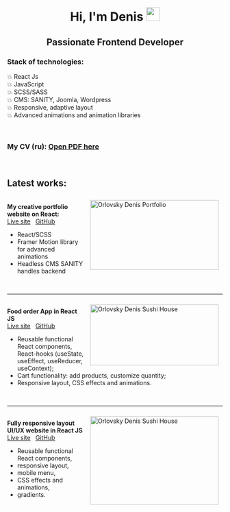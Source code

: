 <h1 align="center" dir="auto">Hi, I'm Denis  <a target="_blank" rel="noopener noreferrer" href="https://github.com/orlovskyden/"><img src="https://github.com/blackcater/blackcater/raw/main/images/Hi.gif" height="32" data-animated-image="" style="max-width: 100%;"></a></h1>

<h2  align="center" >Passionate Frontend Developer</h2>

<h3><b>Stack of technologies:&nbsp;</b></h3>

<p>💥 React Js&nbsp;<br>
	💥 JavaScript<br>
	💥 SCSS/SASS<br>
	💥 CMS: SANITY,&nbsp;Joomla,&nbsp;Wordpress<br>
	💥 Responsive, adaptive layout<br>
	💥 Advanced animations and animation libraries</p>
	<p>&nbsp;</p>

<h3>My CV (ru): <a href="https://servis24.top/resume.pdf" target="_blank">Open PDF here</a></h3>

<p>&nbsp;</p>

<h2><b>Latest works:</b></h2>

<p><img align="right"  alt="Orlovsky Denis Portfolio" src="https://www.web-lab.pp.ua/portfolio_website.jpg" style="float:right; height:163px; margin:10px; width:300px"><br>
	<b>My creative portfolio website on React:&nbsp;</b><br>
	<a href="https://orlovskyden.netlify.app/" target="_blank">Live site</a>&nbsp; &nbsp;<a href="https://github.com/orlovskyden/portfolio" target="_blank">GitHub</a></p>

<ul>
	<li>React/SCSS</li>
	<li>Framer Motion library for advanced animations</li>
	<li>Headless CMS SANITY handles backend</li>
</ul>

<p>&nbsp;</p>

<hr>


<p><a href="https://orlovskyden.github.io/react-food-order-app/"><img  align="right" alt="Orlovsky Denis Sushi House" src="https://www.web-lab.pp.ua/Sushi-house_portf.jpg" style="float:right; height:142px; margin:10px; width:300px"></a><br>
	<b>Food order App&nbsp;in React JS</b><br>
	<a href="https://orlovskyden.github.io/react-food-order-app/" target="_blank">Live site</a>&nbsp; &nbsp;<a href="https://github.com/orlovskyden/react-food-order-app" target="_blank">GitHub</a></p>

<ul dir="auto">
	<li>Reusable functional React components, React-hooks (useState, useEffect, useReducer, useContext);</li>
	<li>Cart functionality: add products, customize quantity;</li>
	<li>Responsive layout, CSS effects and animations.</li>
</ul>

<p>&nbsp;</p>

<hr>

<p><a href="https://orlovskyden.github.io/react-gpt3-responsive-wibsite/"><img alt="Orlovsky Denis Sushi House" align="right"  src="https://www.web-lab.pp.ua/gpt-3_portf.jpg" style="float:right; height:206px; margin:10px; width:300px"></a><br>
	<b>Fully responsive layout UI/UX website in React JS</b><br>
	<a href="https://orlovskyden.github.io/react-gpt3-responsive-wibsite/" target="_blank">Live site</a>&nbsp; &nbsp;<a href="https://github.com/orlovskyden/react-gpt3-responsive-wibsite" target="_blank">GitHub</a></p>

<ul>
	<li>Reusable functional React components,</li>
	<li>responsive layout,</li>
	<li>mobile menu,</li>
	<li>CSS effects and animations,</li>
	<li>gradients.</li>
</ul>

